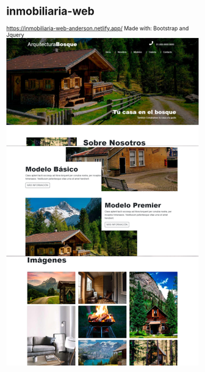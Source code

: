 # inmobiliaria-web
https://inmobiliaria-web-anderson.netlify.app/
Made with: Bootstrap and Jquery
![Screenshot](1.png)
 ![Screenshot](2.png) ![Screenshot](3.png)
